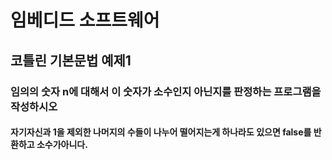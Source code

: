 # 임베디드 소프트웨어

## 코틀린 기본문법 예제1

### 임의의 숫자 n에 대해서 이 숫자가 소수인지 아닌지를 판정하는 프로그램을 작성하시오

#### 자기자신과 1을 제외한 나머지의 수들이 나누어 떨어지는게 하나라도 있으면 false를 반환하고 소수가아니다.

